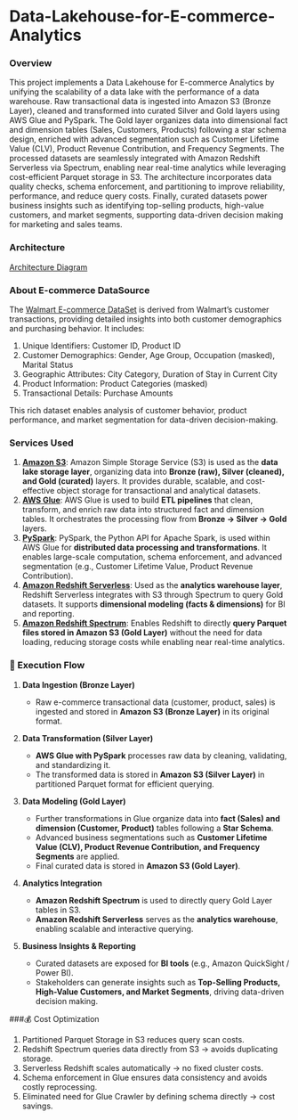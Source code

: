 # Data-Lakehouse-for-E-commerce-Analytics

### Overview

This project implements a Data Lakehouse for E-commerce Analytics by unifying the scalability of a data lake with the performance of a data warehouse. Raw transactional data is ingested into Amazon S3 (Bronze Layer), cleaned and transformed into curated Silver and Gold layers using AWS Glue and PySpark. The Gold layer organizes data into dimensional fact and dimension tables (Sales, Customers, Products) following a star schema design, enriched with advanced segmentation such as Customer Lifetime Value (CLV), Product Revenue Contribution, and Frequency Segments. The processed datasets are seamlessly integrated with Amazon Redshift Serverless via Spectrum, enabling near real-time analytics while leveraging cost-efficient Parquet storage in S3. The architecture incorporates data quality checks, schema enforcement, and partitioning to improve reliability, performance, and reduce query costs. Finally, curated datasets power business insights such as identifying top-selling products, high-value customers, and market segments, supporting data-driven decision making for marketing and sales teams.

 ### Architecture

 [Architecture Diagram](https://github.com/rtriders/Data-Lakehouse-for-E-commerce-Analytics/blob/main/Architecture.jpeg?plain=1)


### About E-commerce DataSource

The [Walmart E-commerce DataSet](https://www.kaggle.com/datasets/devarajv88/walmart-sales-dataset) is derived from Walmart’s customer transactions, providing detailed insights into both customer demographics and purchasing behavior. It includes:

1. Unique Identifiers: Customer ID, Product ID
2. Customer Demographics: Gender, Age Group, Occupation (masked), Marital Status
3. Geographic Attributes: City Category, Duration of Stay in Current City
4. Product Information: Product Categories (masked)
5. Transactional Details: Purchase Amounts

This rich dataset enables analysis of customer behavior, product performance, and market segmentation for data-driven decision-making.


### Services Used
 
1. [**Amazon S3**](https://docs.aws.amazon.com/s3/index.html): Amazon Simple Storage Service (S3) is used as the **data lake storage layer**, organizing data into **Bronze (raw), Silver (cleaned), and Gold (curated)** layers. It provides durable, scalable, and cost-effective object storage for transactional and analytical datasets.  
2. [**AWS Glue**](https://docs.aws.amazon.com/glue/index.html): AWS Glue is used to build **ETL pipelines** that clean, transform, and enrich raw data into structured fact and dimension tables. It orchestrates the processing flow from **Bronze → Silver → Gold** layers.  
3. [**PySpark**](https://spark.apache.org/docs/latest/api/python/): PySpark, the Python API for Apache Spark, is used within AWS Glue for **distributed data processing and transformations**. It enables large-scale computation, schema enforcement, and advanced segmentation (e.g., Customer Lifetime Value, Product Revenue Contribution).  
4. [**Amazon Redshift Serverless**](https://docs.aws.amazon.com/redshift/latest/mgmt/serverless-whatis.html): Used as the **analytics warehouse layer**, Redshift Serverless integrates with S3 through Spectrum to query Gold datasets. It supports **dimensional modeling (facts & dimensions)** for BI and reporting.  
5. [**Amazon Redshift Spectrum**](https://docs.aws.amazon.com/redshift/latest/dg/c-using-redshift-spectrum.html): Enables Redshift to directly **query Parquet files stored in Amazon S3 (Gold Layer)** without the need for data loading, reducing storage costs while enabling near real-time analytics.

 

### 🚀 Execution Flow  

1. **Data Ingestion (Bronze Layer)**  
   - Raw e-commerce transactional data (customer, product, sales) is ingested and stored in **Amazon S3 (Bronze Layer)** in its original format.  

2. **Data Transformation (Silver Layer)**  
   - **AWS Glue with PySpark** processes raw data by cleaning, validating, and standardizing it.  
   - The transformed data is stored in **Amazon S3 (Silver Layer)** in partitioned Parquet format for efficient querying.  

3. **Data Modeling (Gold Layer)**  
   - Further transformations in Glue organize data into **fact (Sales) and dimension (Customer, Product)** tables following a **Star Schema**.  
   - Advanced business segmentations such as **Customer Lifetime Value (CLV), Product Revenue Contribution, and Frequency Segments** are applied.  
   - Final curated data is stored in **Amazon S3 (Gold Layer)**.  

4. **Analytics Integration**  
   - **Amazon Redshift Spectrum** is used to directly query Gold Layer tables in S3.  
   - **Amazon Redshift Serverless** serves as the **analytics warehouse**, enabling scalable and interactive querying.  

5. **Business Insights & Reporting**  
   - Curated datasets are exposed for **BI tools** (e.g., Amazon QuickSight / Power BI).  
   - Stakeholders can generate insights such as **Top-Selling Products, High-Value Customers, and Market Segments**, driving data-driven decision making.  
  

###💰 Cost Optimization

1. Partitioned Parquet Storage in S3 reduces query scan costs.
2. Redshift Spectrum queries data directly from S3 → avoids duplicating storage.
3. Serverless Redshift scales automatically → no fixed cluster costs.
4. Schema enforcement in Glue ensures data consistency and avoids costly reprocessing.
5. Eliminated need for Glue Crawler by defining schema directly → cost savings.
